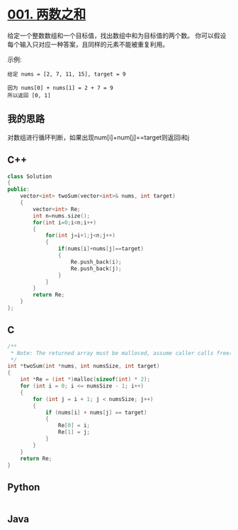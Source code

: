 # [001. 两数之和](https://leetcode-cn.com/problems/two-sum/description/)

给定一个整数数组和一个目标值，找出数组中和为目标值的两个数。
你可以假设每个输入只对应一种答案，且同样的元素不能被重复利用。

示例:

```code
给定 nums = [2, 7, 11, 15], target = 9

因为 nums[0] + nums[1] = 2 + 7 = 9
所以返回 [0, 1]
```

## 我的思路

对数组进行循环判断，如果出现num[i]+num[j]==target则返回i和j

## C++

```cpp
class Solution
{
public:
    vector<int> twoSum(vector<int>& nums, int target)
    {
        vector<int> Re;
        int n=nums.size();
        for(int i=0;i<n;i++)
        {
            for(int j=i+1;j<n;j++)
            {
                if(nums[i]+nums[j]==target)
                {
                    Re.push_back(i);
                    Re.push_back(j);
                }
            }
        }
        return Re;
    }
};
```

## C

```c
/**
 * Note: The returned array must be malloced, assume caller calls free().
 */
int *twoSum(int *nums, int numsSize, int target)
{
    int *Re = (int *)malloc(sizeof(int) * 2);
    for (int i = 0; i <= numsSize - 1; i++)
    {
        for (int j = i + 1; j < numsSize; j++)
        {
            if (nums[i] + nums[j] == target)
            {
                Re[0] = i;
                Re[1] = j;
            }
        }
    }
    return Re;
}
```

## Python

```Python

```

## Java

```Java

```